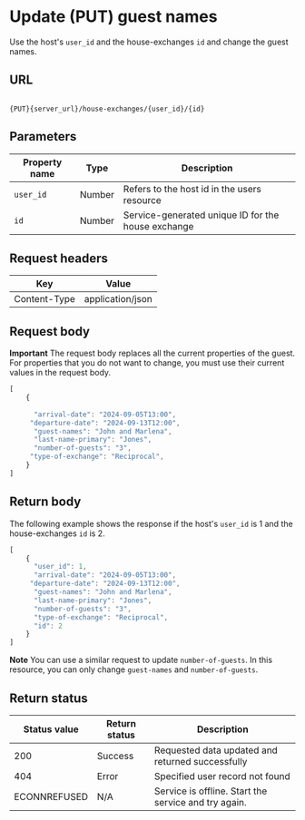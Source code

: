 # Update (PUT) guest names

Use the host's `user_id` and the house-exchanges `id` and change the guest names.

## URL

```shell

{PUT}{server_url}/house-exchanges/{user_id}/{id}
```

## Parameters

| Property name | Type | Description |
| ------------- | ----------- | ----------- |
| `user_id` | Number | Refers to the host id in the users resource |
| `id` | Number | Service-generated unique ID for the house exchange |

## Request headers

| Key | Value |
|---|---|
| Content-Type | application/json |

## Request body

**Important** The request body replaces all the current properties of the guest. For properties that you do not want to change, you must use their current values in the request body.

```js
[
    {
      
      "arrival-date": "2024-09-05T13:00",
     "departure-date": "2024-09-13T12:00", 
      "guest-names": "John and Marlena",
      "last-name-primary": "Jones",
      "number-of-guests": "3",
     "type-of-exchange": "Reciprocal",  
    }
]
```

## Return body

The following example shows the response if the host's `user_id` is 1 and the house-exchanges `id` is 2.

```js
[
    {
      "user_id": 1,
      "arrival-date": "2024-09-05T13:00",
     "departure-date": "2024-09-13T12:00", 
      "guest-names": "John and Marlena",
      "last-name-primary": "Jones",
      "number-of-guests": "3",
      "type-of-exchange": "Reciprocal",  
      "id": 2
    }
]
```

**Note** You can use a similar request to update `number-of-guests`. In this resource, you can only change `guest-names` and `number-of-guests`.

## Return status

| Status value | Return status | Description |
| ------------- | ----------- | ----------- |
| 200 | Success | Requested data updated and returned successfully |
| 404 | Error | Specified user record not found |
| ECONNREFUSED | N/A | Service is offline. Start the service and try again. |

